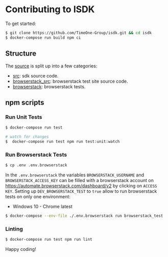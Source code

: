 # Contributing to ISDK

To get started:

```sh
$ git clone https://github.com/TimeOne-Group/isdk.git && cd isdk
$ docker-compose run build npm ci
```

## Structure

The [source](https://github.com/TimeOne-Group/isdk/tree/main) is split up into a few categories:

- [src](https://github.com/TimeOne-Group/isdk/tree/main/src): sdk source code.
- [browserstack_src](https://github.com/TimeOne-Group/isdk/tree/main/browserstack_src): browserstack test site source code.
- [browserstack](https://github.com/TimeOne-Group/isdk/tree/main/browserstack): browserstack tests.

## npm scripts

### Run Unit Tests

```sh
$ docker-compose run test

# watch for changes
$  docker-compose run test npm run test:unit:watch
```

### Run Browserstack Tests

```sh
$ cp .env .env.browserstack
```

In the `.env.browserstack` the variables `BROWSERSTACK_USERNAME` and `BROWSERSTACK_ACCESS_KEY` can be filled with a browserstack account on https://automate.browserstack.com/dashboard/v2 by clicking on `ACCESS KEY`.
Setting up `DEV_BROWSERSTACK_TEST` to `true` allow to run browserstack tests on only one environment:

- Windows 10 - Chrome latest

```sh
$ docker-compose --env-file ./.env.browserstack run browserstack_test
```

### Linting

```sh
$ docker-compose run test npm run lint
```

Happy coding!
